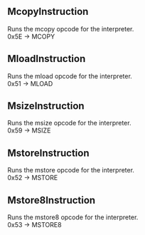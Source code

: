 ## McopyInstruction
Runs the mcopy opcode for the interpreter.\
0x5E -> MCOPY

## MloadInstruction
Runs the mload opcode for the interpreter.\
0x51 -> MLOAD

## MsizeInstruction
Runs the msize opcode for the interpreter.\
0x59 -> MSIZE

## MstoreInstruction
Runs the mstore opcode for the interpreter.\
0x52 -> MSTORE

## Mstore8Instruction
Runs the mstore8 opcode for the interpreter.\
0x53 -> MSTORE8

